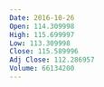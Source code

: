 ```yaml
---
Date: 2016-10-26
Open: 114.309998
High: 115.699997
Low: 113.309998
Close: 115.589996
Adj Close: 112.286957
Volume: 66134200
---
```

